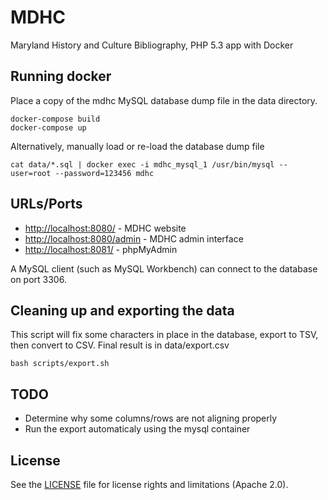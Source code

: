 # MDHC

Maryland History and Culture Bibliography, PHP 5.3 app with Docker

## Running docker

Place a copy of the mdhc MySQL database dump file in the data directory.

```
docker-compose build
docker-compose up
```

Alternatively, manually load or re-load the database dump file

```
cat data/*.sql | docker exec -i mdhc_mysql_1 /usr/bin/mysql --user=root --password=123456 mdhc
```

## URLs/Ports

* <http://localhost:8080/> - MDHC website
* <http://localhost:8080/admin> - MDHC admin interface
* <http://localhost:8081/> - phpMyAdmin

A MySQL client (such as MySQL Workbench) can connect to the database on
port 3306.

## Cleaning up and exporting the data

This script will fix some characters in place in the database, export to
TSV, then convert to CSV.  Final result is in data/export.csv

```
bash scripts/export.sh
```

## TODO

* Determine why some columns/rows are not aligning properly
* Run the export automaticaly using the mysql container

## License

See the [LICENSE](LICENSE.md) file for license rights and limitations (Apache 2.0).
